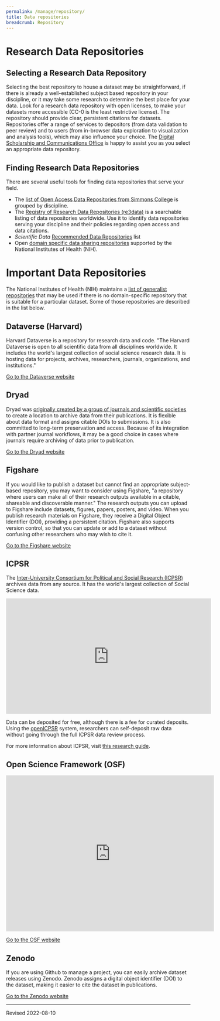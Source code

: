 ```yaml
---
permalink: /manage/repository/
title: Data repositories
breadcrumb: Repository
---
```


# Research Data Repositories

## Selecting a Research Data Repository

Selecting the best repository to house a dataset may be straightforward, if there is already a well-established subject based repository in your discipline, or it may take some research to determine the best place for your data.  Look for a research data repository with open licenses, to make your datasets more accessible (CC-0 is the least restrictive license). The repository should provide clear, persistent citations for datasets.  Repositories offer a range of services to depositors (from data validation to peer review) and to users (from in-browser data exploration to visualization and analysis tools), which may also influence your choice.  The [Digital Scholarship and Communications Office](https://www.library.vanderbilt.edu/disc/) is happy to assist you as you select an appropriate data repository.

## Finding Research Data Repositories

There are several useful tools for finding data repositories that serve your field.

- The [list of Open Access Data Repositories from Simmons College](http://oad.simmons.edu/oadwiki/Data_repositories) is grouped by discipline.
- The [Registry of Research Data Repositories (re3data)](http://www.re3data.org/) is a searchable listing of data repositories worldwide.  Use it to identify data repositories serving your discipline and their policies regarding open access and data citations.
- *Scientific Data* [Recommended Data Repositories](https://www.nature.com/sdata/policies/repositories) list
- Open [domain specific data sharing repositories](https://www.nlm.nih.gov/NIHbmic/domain_specific_repositories.html) supported by the National Institutes of Health (NIH).

# Important Data Repositories

The National Institutes of Health (NIH) maintains a [list of generalist repositories](https://www.nlm.nih.gov/NIHbmic/generalist_repositories.html) that may be used if there is no domain-specific repository that is suitable for a particular dataset. Some of those repositories are described in the list below.

## Dataverse (Harvard) 

Harvard Dataverse is a repository for research data and code. "The Harvard Dataverse is open to all scientific data from all disciplines worldwide. It includes the world's largest collection of social science research data. It is hosting data for projects, archives, researchers, journals, organizations, and institutions."

[Go to the Dataverse website](https://dataverse.harvard.edu/)

## Dryad

Dryad was [originally created by a group of journals and scientific societies](https://datadryad.org/stash/our_mission) to create a location to archive data from their publications. It is flexible about data format and assigns citable DOIs to submissions. It is also committed to long-term preservation and access. Because of its integration with partner journal workflows, it may be a good choice in cases where journals require archiving of data prior to publication.

[Go to the Dryad website](https://datadryad.org/)

## Figshare

If you would like to publish a dataset but cannot find an appropriate subject-based repository, you may want to consider using Figshare, "a repository where users can make all of their research outputs available in a citable, shareable and discoverable manner."  The research outputs you can upload to Figshare include datasets, figures, papers, posters, and video.  When you publish research materials on Figshare, they receive a Digital Object Identifier (DOI), providing a persistent citation.  Figshare also supports version control, so that you can update or add to a dataset without confusing other researchers who may wish to cite it.

[Go to the Figshare website](http://figshare.com/)

## ICPSR

The [Inter-University Consortium for Political and Social Research (ICPSR)](https://www.icpsr.umich.edu/icpsrweb/) archives data from any source.  It has the world's largest collection of Social Science data.  

<iframe width="560" height="315" src="https://www.youtube.com/embed/VsU5dlnSPv8" frameborder="0" allow="accelerometer; autoplay; encrypted-media; gyroscope; picture-in-picture" allowfullscreen></iframe>

Data can be deposited for free, although there is a fee for curated deposits. Using the [openICPSR](https://www.openicpsr.org/) system, researchers can self-deposit raw data without going through the full ICPSR data review process.

For more information about ICPSR, visit [this research guide](https://researchguides.library.vanderbilt.edu/icpsr).

## Open Science Framework (OSF)

<iframe src="https://widgets.figshare.com/articles/7173068/embed?show_title=1" width="568" height="426" frameborder="0"></iframe>

[Go to the OSF website](https://osf.io/)

## Zenodo

If you are using Github to manage a project, you can easily archive dataset releases using Zenodo.  Zenodo assigns a digital object identifier (DOI) to the dataset, making it easier to cite the dataset in publications.

[Go to the Zenodo website](https://zenodo.org/)

----
Revised 2022-08-10
